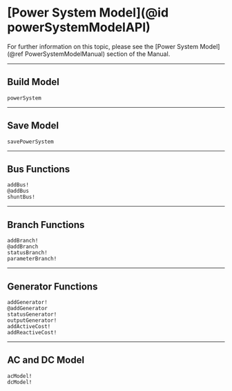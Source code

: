 # [Power System Model](@id powerSystemModelAPI)

For further information on this topic, please see the [Power System Model](@ref PowerSystemModelManual) section of the Manual.

---

## Build Model
```@docs
powerSystem
```

---

## Save Model
```@docs
savePowerSystem
```

---

## Bus Functions
```@docs
addBus!
@addBus
shuntBus!
```

---

## Branch Functions
```@docs
addBranch!
@addBranch
statusBranch!
parameterBranch!
```

---

## Generator Functions
```@docs
addGenerator!
@addGenerator
statusGenerator!
outputGenerator!
addActiveCost!
addReactiveCost!
```

---

## AC and DC Model
```@docs
acModel!
dcModel!
```
